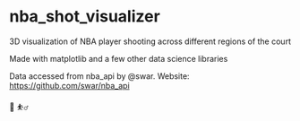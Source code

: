 # nba_shot_visualizer
3D visualization of NBA player shooting across different regions of the court

Made with matplotlib and a few other data science libraries

Data accessed from nba_api by @swar. Website: https://github.com/swar/nba_api

🏀 
⛹️‍♂️

